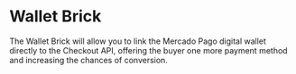 # Wallet Brick

The Wallet Brick will allow you to link the Mercado Pago digital wallet directly to the Checkout API, offering the buyer one more payment method and increasing the chances of conversion.
